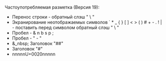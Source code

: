Частоупотребляемая разметка (Версия 19):
+ Перенос строки - обратный слэш " \\ "
+ Экранирование неотображаемых символов ` * _ { } [ ] < > ( ) # + - . ! \| - поставить перед символом обратный слэш " \\ "
+ Пробел - & n b s p ;
+ Пробел - "            \-    "
+ &_nbsp; Заголовок "##"   
+ Заголовок "#"
+ nnnnnU+0020nnnnn
